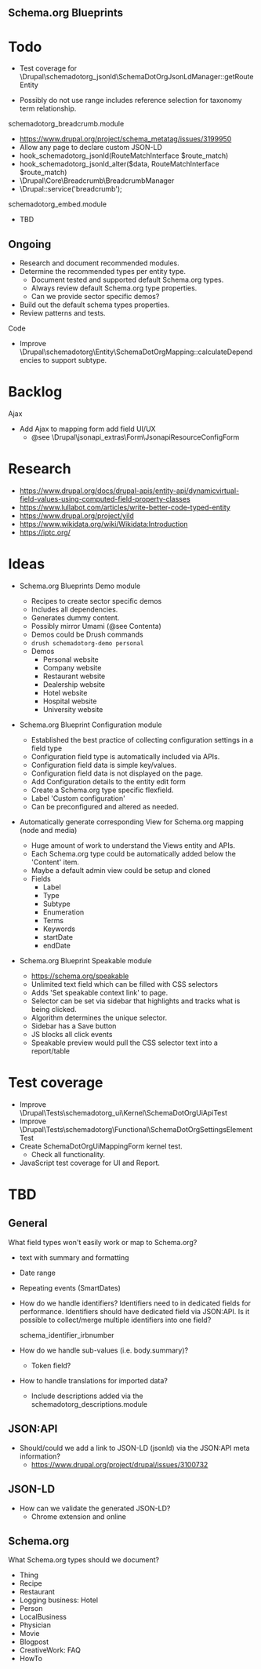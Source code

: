Schema.org Blueprints
---------------------

# Todo

- Test coverage for \Drupal\schemadotorg_jsonld\SchemaDotOrgJsonLdManager::getRouteEntity

- Possibly do not use range includes reference selection for
  taxonomy term relationship.

schemadotorg_breadcrumb.module
- https://www.drupal.org/project/schema_metatag/issues/3199950
- Allow any page to declare custom JSON-LD
- hook_schemadotorg_jsonld(RouteMatchInterface $route_match)
- hook_schemadotorg_jsonld_alter($data, RouteMatchInterface $route_match)
- \Drupal\Core\Breadcrumb\BreadcrumbManager
- \Drupal::service('breadcrumb');

schemadotorg_embed.module
- TBD

## Ongoing

- Research and document recommended modules.
- Determine the recommended types per entity type.
  - Document tested and supported default Schema.org types.
  - Always review default Schema.org type properties.
  - Can we provide sector specific demos?
- Build out the default schema types properties.
- Review patterns and tests.

Code
- Improve \Drupal\schemadotorg\Entity\SchemaDotOrgMapping::calculateDependencies
  to support subtype.

# Backlog

Ajax
- Add Ajax to mapping form add field UI/UX
  - @see \Drupal\jsonapi_extras\Form\JsonapiResourceConfigForm

# Research

- https://www.drupal.org/docs/drupal-apis/entity-api/dynamicvirtual-field-values-using-computed-field-property-classes
- https://www.lullabot.com/articles/write-better-code-typed-entity
- https://www.drupal.org/project/yild
- https://www.wikidata.org/wiki/Wikidata:Introduction
- https://iptc.org/

# Ideas

- Schema.org Blueprints Demo module
  - Recipes to create sector specific demos
  - Includes all dependencies.
  - Generates dummy content.
  - Possibly mirror Umami (@see Contenta)
  - Demos could be Drush commands
  - `drush schemadotorg-demo personal`
  - Demos
    - Personal website
    - Company website
    - Restaurant website
    - Dealership website
    - Hotel website
    - Hospital website
    - University website

- Schema.org Blueprint Configuration module
  - Established the best practice of collecting configuration settings in a
    field type
  - Configuration field type is automatically included via APIs.
  - Configuration field data is simple key/values.
  - Configuration field data is not displayed on the page.
  - Add Configuration details to the entity edit form
  - Create a Schema.org type specific flexfield.
  - Label 'Custom configuration'
  - Can be preconfigured and altered as needed.

- Automatically generate corresponding View for Schema.org mapping (node and media)
  - Huge amount of work to understand the Views entity and APIs.
  - Each Schema.org type could be automatically added below the 'Content' item.
  - Maybe a default admin view could be setup and cloned
  - Fields
    - Label
    - Type
    - Subtype
    - Enumeration
    - Terms
    - Keywords
    - startDate
    - endDate

- Schema.org Blueprint Speakable module
  - https://schema.org/speakable
  - Unlimited text field which can be filled with CSS selectors
  - Adds 'Set speakable context link' to page.
  - Selector can be set via sidebar that highlights and tracks what is being
    clicked.
  - Algorithm determines the unique selector.
  - Sidebar has a Save button
  - JS blocks all click events
  - Speakable preview would pull the CSS selector text into a report/table

# Test coverage

- Improve \Drupal\Tests\schemadotorg_ui\Kernel\SchemaDotOrgUiApiTest
- Improve \Drupal\Tests\schemadotorg\Functional\SchemaDotOrgSettingsElementTest
- Create SchemaDotOrgUiMappingForm kernel test.
  - Check all functionality.
- JavaScript test coverage for UI and Report.

# TBD

## General

What field types won't easily work or map to Schema.org?
- text with summary and formatting
- Date range
- Repeating events (SmartDates)

- How do we handle identifiers?
  Identifiers need to in dedicated fields for performance.
  Identifiers should have dedicated field via JSON:API.
  Is it possible to collect/merge multiple identifiers into one field?

  schema_identifier_irbnumber

- How do we handle sub-values (i.e. body.summary)?
  - Token field?

- How to handle translations for imported data?
  - Include descriptions added via the schemadotorg_descriptions.module

## JSON:API

- Should/could we add a link to JSON-LD (jsonld) via the JSON:API meta information?
  - https://www.drupal.org/project/drupal/issues/3100732

## JSON-LD

- How can we validate the generated JSON-LD?
  - Chrome extension and online

## Schema.org

What Schema.org types should we document?
- Thing
- Recipe
- Restaurant
- Logging business: Hotel
- Person
- LocalBusiness
- Physician
- Movie
- Blogpost
- CreativeWork: FAQ
- HowTo
